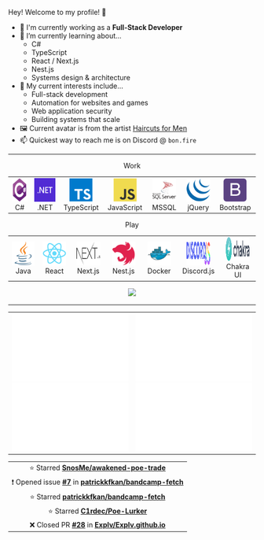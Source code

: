 Hey! Welcome to my profile! 👋
- 🏢 I'm currently working as a **Full-Stack Developer**
- 🌱 I’m currently learning about...
  - C#
  - TypeScript
  - React / Next.js
  - Nest.js
  - Systems design & architecture
- 🧠 My current interests include...
  - Full-stack development
  - Automation for websites and games
  - Web application security
  - Building systems that scale
- 🖼️ Current avatar is from the artist [Haircuts for Men](https://haircutsformen.bandcamp.com/)
- 📫 Quickest way to reach me is on Discord @ `bon.fire`

---
<p align="center">Work</p>
<table align="center">
  <tbody>
    <tr>
      <td align="center" width="96">
        <img src="./img/csharp.svg" width="48" height="48" />
        <br>
        C#
      </td>
      <td align="center" width="96">
        <img src="./img/dotnet.svg" width="48" height="48" />
        <br>
        .NET
      </td>
      <td align="center" width="96">
        <img src="./img/typescript.svg" width="48" height="48" />
        <br>
        TypeScript
      </td>
      <td align="center" width="96">
        <img src="./img/javascript.svg" width="48" height="48" />
        <br>
        JavaScript
      </td>
      <td align="center" width="96">
        <img src="./img/mssql.svg" width="48" height="48" />
        <br>
        MSSQL
      </td>
      <td align="center" width="96">
        <img src="./img/jquery.svg" width="48" height="48" />
        <br>
        jQuery
      </td>
      <td align="center" width="96">
        <img src="./img/bootstrap.svg" width="48" height="48" />
        <br>
        Bootstrap
      </td>
    </tr> 
  </tbody>
</table>

<p align="center">Play</p>
<table align="center">
  <tbody>
    <tr>
      <td align="center" width="96">
        <img src="./img/java.svg" width="48" height="48" />
        <br>
        Java
      </td>
      <td align="center" width="96">
        <img src="./img/react.svg" width="48" height="48" />
        <br>
        React
      </td>
      <td align="center" width="96">
        <img src="./img/nextjs.svg" width="48" height="48" />
        <br>
        Next.js
      </td>
      <td align="center" width="96">
        <img src="./img/nestjs.svg" width="48" height="48" />
        <br>
        Nest.js
      </td>
      <td align="center" width="96">
        <img src="./img/docker.svg" width="48" height="48" />
        <br>
        Docker
      </td>
      <td align="center" width="96">
        <img src="./img/discordjs.svg" width="48" height="48" />
        <br>
        Discord.js
      </td>
      <td align="center" width="96">
      <img src="./img/chakraui.svg" width="48" height="48" />
      <br>
        Chakra UI
      </td>
    </tr>
  </tbody>
</table>

<p align="center">
  <img src="https://img.shields.io/endpoint?color=0dbc79&url=https://lastfm-last-played.biancarosa.com.br/erliksu/latest-song?format=shields.io">
</p>

---
<table align="center">
  <tbody>
    <tr>
      <td align="center">
        <img src="https://raw.githubusercontent.com/Bonfire/github-stats/master/generated/overview.svg#gh-dark-mode-only"/>
        <img src="https://raw.githubusercontent.com/Bonfire/github-stats/master/generated/overview.svg#gh-light-mode-only"/>
      </td>
      <td align="center">
        <img src="https://raw.githubusercontent.com/Bonfire/github-stats/master/generated/languages.svg#gh-dark-mode-only"/>
        <img src="https://raw.githubusercontent.com/Bonfire/github-stats/master/generated/languages.svg#gh-light-mode-only"/>
      </td>
    </tr>
  </tbody>
</table>

<table align="center">
  <tbody>
  <!--RECENT_ACTIVITY:start-->
<tr><td align="center">⭐ Starred <a href="https://github.com/SnosMe/awakened-poe-trade"><b>SnosMe/awakened-poe-trade</b></a></td></tr>
<tr><td align="center">❗️ Opened issue <a href="https://github.com/patrickkfkan/bandcamp-fetch/issues/7"><b>#7</b></a> in <a href="https://github.com/patrickkfkan/bandcamp-fetch"><b>patrickkfkan/bandcamp-fetch</b></a></td></tr>
<tr><td align="center">⭐ Starred <a href="https://github.com/patrickkfkan/bandcamp-fetch"><b>patrickkfkan/bandcamp-fetch</b></a></td></tr>
<tr><td align="center">⭐ Starred <a href="https://github.com/C1rdec/Poe-Lurker"><b>C1rdec/Poe-Lurker</b></a></td></tr>
<tr><td align="center">❌ Closed PR <a href="https://github.com/Explv/Explv.github.io/pull/28"><b>#28</b></a> in <a href="https://github.com/Explv/Explv.github.io"><b>Explv/Explv.github.io</b></a></td></tr>
  <!--RECENT_ACTIVITY:end-->
  </tbody>
</table>

<!-- Credits to @LostVirt for the README ideas and images -->
